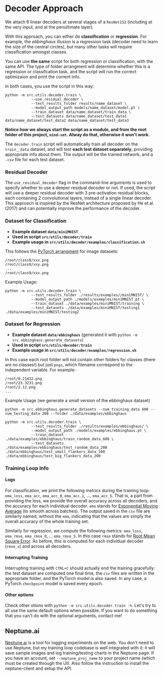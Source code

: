 # Decoder Approach

We attach 6 linear decoders at several stages of a `ResNet152` (including at the very input, and at the penultimate layer). 

With this approach, you can either do **classification** or **regression**. For example, the _ebbinghaus_ illusion is a regression task (decoder need to learn the size of the central circles), but many other tasks will require classification amongst classes.

You can use **the same** script for both regression or classification, with the same API. The type of folder arrangment will determine whether this is a regression or classifcation task, and the script will run the correct optimizaion and print the corrent info.

In both cases, you use the script in this way:
```
python -m src.utils.decoder.train \
            --use_residual_decoder \
            --test_results_folder results/name_dataset \
            --model_output_path models/name_dataset/model.pt \
            --train_dataset data/name_dataset/train_data \
            --test_datasets data/name_dataset/test_data1 data/name_dataset/test_data2 data/name_dataset/test_data3 
```
**Notice how we always start the script as a module, and from the root folder of this project, `mind-set`. Alway do that, otherwise it won't work.**

The `decoder.train` script will automatically train all decoder on the `train__data`  dataset, and will test **each test dataset separately**, providing appropriate info about them. The output will be the trained network, and a `.csv` file for each test dataset.

### Residual Decoder
The ```use_residual_decoder``` flag in the command-line arguments is used to specify whether to use a deeper residual decoder or not. If used, the script will use a deeper residual decoder with 3 pre-activation residual blocks, each containing 2 convolutional layers, instead of a single linear decoder. This approach is inspired by the ResNet architecture proposed by He et al. (2017) and can potentially improve the performance of the decoder.

### Dataset for Classification

* **Example dataset `data/miniMNIST`**
* **Used in script `src/utils/decoder/train`**
* **Example usage in `src/utils/decoder/examples/classification.sh`**

This follows the [PyTorch arrangment](https://pytorch.org/vision/stable/generated/torchvision.datasets.ImageFolder.html) for image datasets: 
```
/root/class0/xxx.png
/root/class0/xxy.png
...
/root/class9/xxx.png
```

Example Usage:

```
python -m src.utils.decoder.train \
            --test_results_folder ./results/examples//miniMNIST/ \
            --model_output_path ./models/examples/miniMNIST.pt \
            --train_dataset ./data/examples/miniMNIST/training \
            --test_datasets ./data/examples/miniMNIST/testing1 ./data/examples/miniMNIST/testing2
```

### Dataset for Regression
* **Example dataset `data/ebbinghaus`** (generated it with `python -m src.ebbinghaus.generate_datasets`)
* **Used in script `src/utils/decoder/train`**
* **Example usage in `src/utils/decoder/examples/regression.sh`**


In this case each root folder will not contain other folders for classes (there are no classes!) but just `pngs`, which filename correspond to the independent variable. For example:
```
/root/0.21412.png
/root/23.3231.png
/root/2.12.png
...
```

Example Usage (we generate a small version of the ebbinghaus dataset)
```
python -m src.ebbinghaus.generate_datasets --num_training_data 600 --num_testing_data 200 --folder ./data/examples/ebbinghaus

python -m src.utils.decoder.train \
            --test_results_folder ./results/examples/ebbinghaus/ \
            --model_output_path ./models/examples/ebbinghaus.pt \
            --train_dataset ./data/examples/ebbinghaus/train_random_data_600 \
            --test_datasets ./data/examples/ebbinghaus/test_random_data_200 ./data/ebbinghaus/test_small_flankers_data_200 ./data/ebbinghaus/test_big_flankers_data_200
```



### Training Loop Info
#### Logs
For classification, we print the following metrics during the training loop: `ema_loss`, `ema_acc`, `ema_acc_0`, `ema_acc_1`, ..., `ema_acc_5`. That is, a part from providing the loss, we provide the overall accuracy across all decoders, and the accuracy for each individual decoder. `ema` stands for [Exponential Moving Average](https://en.wikipedia.org/wiki/Moving_average) (to smooth across batches).
The output saved in the `csv` file are similarly named, without the `ema`, indicating that the values are simply the overall accuracy of the whole training set.

Similarly for regression, we compute the following metrics: 
`ema_loss`, `ema_rmse`, `ema_rmse_0`, ... `ema_rmse_5`. In this case `rmse` stands for [Root Mean Square Error](https://en.wikipedia.org/wiki/Root-mean-square_deviation). As before, this is computed for each individual decoder (`rmse_x`) and across all decoders.  

#### Interrupting Training
Interrupting training with `CTRL+C` should actually end the training gracefully: the test dataset are computed one final time, the `csv` files are written in the appropriate folder, and the PyTorch model is also saved. In any case, a PyTorch `checkpoint` model is saved every epoch.

#### Other options
Check other otions with `python -m src.utils.decoder.train -h`. Let's try to all use the same default options when possible. If you want to do something that you can't do with the optional arguments, contact me!

## Neptune.ai
[Neptune.ai](www.neptune.ai) is a tool for logging experiments on the web. You don't need to use Neptune, but my training loop codebase is well integrated with it: it will save sample images and log training/testing charts in the Neptune page.
If you have an account, set `--neptune_proj_name` to your project name (which must be created through the UI). Also follow the instruction to install the neptune-client and setup the API.  



